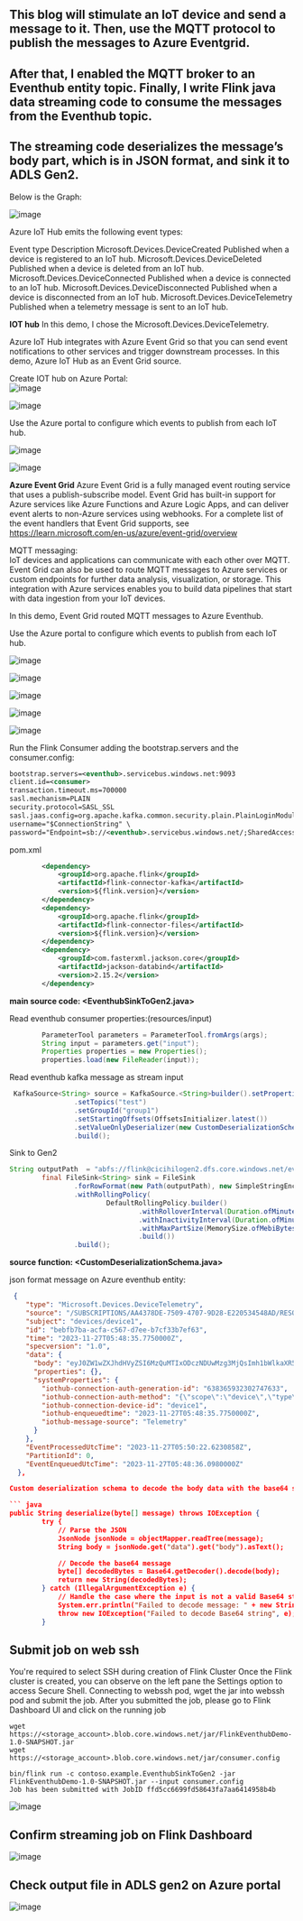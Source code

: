 
## This blog will stimulate an IoT device and send a message to it. Then, use the MQTT protocol to publish the messages to Azure Eventgrid. 
## After that, I enabled the MQTT broker to an Eventhub entity topic. Finally, I write Flink java data streaming code to consume the messages from the Eventhub topic. 
## The streaming code deserializes the message’s body part, which is in JSON format, and sink it to ADLS Gen2.

Below is the Graph: <br>

![image](https://github.com/Baiys1234/hdinsight-aks/assets/35547706/b29b249a-f453-4436-a8cf-3e15cdf5fd18)


Azure IoT Hub emits the following event types: <br>

Event type	                             Description
Microsoft.Devices.DeviceCreated	         Published when a device is registered to an IoT hub.
Microsoft.Devices.DeviceDeleted	         Published when a device is deleted from an IoT hub.
Microsoft.Devices.DeviceConnected	       Published when a device is connected to an IoT hub.
Microsoft.Devices.DeviceDisconnected	   Published when a device is disconnected from an IoT hub.
Microsoft.Devices.DeviceTelemetry        Published when a telemetry message is sent to an IoT hub.

**IOT hub**
In this demo, I chose the Microsoft.Devices.DeviceTelemetry.

Azure IoT Hub integrates with Azure Event Grid so that you can send event notifications to other services and trigger downstream processes.
In this demo, Azure IoT Hub as an Event Grid source.

Create IOT hub on Azure Portal: <br>
![image](https://github.com/Baiys1234/hdinsight-aks/assets/35547706/98ef9409-6a59-420c-8600-bdf04afb28b5)

![image](https://github.com/Baiys1234/hdinsight-aks/assets/35547706/e1da19fc-a621-4cc8-a290-64fd5a021bd2)

Use the Azure portal to configure which events to publish from each IoT hub.

![image](https://github.com/Baiys1234/hdinsight-aks/assets/35547706/94355b46-800a-4210-bd76-56db6f8cac6e)

![image](https://github.com/Baiys1234/hdinsight-aks/assets/35547706/ea91c910-7f1c-443a-962c-36b8a59abf6e)

**Azure Event Grid**
Azure Event Grid is a fully managed event routing service that uses a publish-subscribe model. Event Grid has built-in support for Azure services like Azure Functions and Azure Logic Apps, and can deliver event alerts to non-Azure services using webhooks. For a complete list of the event handlers that Event Grid supports, see https://learn.microsoft.com/en-us/azure/event-grid/overview

MQTT messaging: <br>
IoT devices and applications can communicate with each other over MQTT. 
Event Grid can also be used to route MQTT messages to Azure services or custom endpoints for further data analysis, visualization, or storage. This integration with Azure services enables you to build data pipelines that start with data ingestion from your IoT devices.

In this demo, Event Grid routed MQTT messages to Azure Eventhub.

Use the Azure portal to configure which events to publish from each IoT hub. <br>

![image](https://github.com/Baiys1234/hdinsight-aks/assets/35547706/a82c1c22-8047-4c72-ba89-b3e59ce6153e)

![image](https://github.com/Baiys1234/hdinsight-aks/assets/35547706/7d1fa235-bdcd-4944-8c5f-3234e4b56abc)

![image](https://github.com/Baiys1234/hdinsight-aks/assets/35547706/d7989633-a08d-41b7-8475-f2b88c8367f1)

![image](https://github.com/Baiys1234/hdinsight-aks/assets/35547706/5bf245ed-ffea-4ae9-a813-cec48fcbaeb2)

![image](https://github.com/Baiys1234/hdinsight-aks/assets/35547706/32843958-7fcb-461e-959c-68e6d6405f38)

Run the Flink Consumer adding the bootstrap.servers and the consumer.config:
``` XML
bootstrap.servers=<eventhub>.servicebus.windows.net:9093
client.id=<consumer>
transaction.timeout.ms=700000
sasl.mechanism=PLAIN
security.protocol=SASL_SSL
sasl.jaas.config=org.apache.kafka.common.security.plain.PlainLoginModule required \
username="$ConnectionString" \
password="Endpoint=sb://<eventhub>.servicebus.windows.net/;SharedAccessKeyName=policy1;SharedAccessKey=<access_key>";
```

pom.xml
``` XML
        <dependency>
            <groupId>org.apache.flink</groupId>
            <artifactId>flink-connector-kafka</artifactId>
            <version>${flink.version}</version>
        </dependency>
        <dependency>
            <groupId>org.apache.flink</groupId>
            <artifactId>flink-connector-files</artifactId>
            <version>${flink.version}</version>
        </dependency>
        <dependency>
            <groupId>com.fasterxml.jackson.core</groupId>
            <artifactId>jackson-databind</artifactId>
            <version>2.15.2</version>
        </dependency>
```

**main source code:  <EventhubSinkToGen2.java>**

Read eventhub consumer properties:(resources/input)
``` java
        ParameterTool parameters = ParameterTool.fromArgs(args);
        String input = parameters.get("input");
        Properties properties = new Properties();
        properties.load(new FileReader(input));
```

Read  eventhub kafka message as stream input
``` java
 KafkaSource<String> source = KafkaSource.<String>builder().setProperties(properties)
                .setTopics("test")
                .setGroupId("group1")
                .setStartingOffsets(OffsetsInitializer.latest())
                .setValueOnlyDeserializer(new CustomDeserializationSchema())
                .build();
```

Sink to Gen2
``` java
String outputPath  = "abfs://flink@cicihilogen2.dfs.core.windows.net/eventhub/test";
        final FileSink<String> sink = FileSink
                .forRowFormat(new Path(outputPath), new SimpleStringEncoder<String>("UTF-8"))
                .withRollingPolicy(
                        DefaultRollingPolicy.builder()
                                .withRolloverInterval(Duration.ofMinutes(5))
                                .withInactivityInterval(Duration.ofMinutes(3))
                                .withMaxPartSize(MemorySize.ofMebiBytes(5))
                                .build())
                .build();
```

**source function:  <CustomDeserializationSchema.java>**

json format message on Azure eventhub entity: <br>

``` json
 {
    "type": "Microsoft.Devices.DeviceTelemetry",
    "source": "/SUBSCRIPTIONS/AA4378DE-7509-4707-9D28-E220534548AD/RESOURCEGROUPS/CICI-HILO-EASTUS2/PROVIDERS/MICROSOFT.DEVICES/IOTHUBS/CONTOSOIOTHUB",
    "subject": "devices/device1",
    "id": "bebfb7ba-acfa-c567-d7ee-b7cf33b7ef63",
    "time": "2023-11-27T05:48:35.7750000Z",
    "specversion": "1.0",
    "data": {
      "body": "eyJ0ZW1wZXJhdHVyZSI6MzQuMTIxODczNDUwMzg3MjQsImh1bWlkaXR5Ijo2MS42MDM0NzM1MzU5MDQwOX0=",
      "properties": {},
      "systemProperties": {
        "iothub-connection-auth-generation-id": "638365932302747633",
        "iothub-connection-auth-method": "{\"scope\":\"device\",\"type\":\"sas\",\"issuer\":\"iothub\",\"acceptingIpFilterRule\":null}",
        "iothub-connection-device-id": "device1",
        "iothub-enqueuedtime": "2023-11-27T05:48:35.7750000Z",
        "iothub-message-source": "Telemetry"
      }
    },
    "EventProcessedUtcTime": "2023-11-27T05:50:22.6230858Z",
    "PartitionId": 0,
    "EventEnqueuedUtcTime": "2023-11-27T05:48:36.0980000Z"
  },

Custom deserialization schema to decode the body data with the base64 string <br>

``` java
public String deserialize(byte[] message) throws IOException {
        try {
            // Parse the JSON
            JsonNode jsonNode = objectMapper.readTree(message);
            String body = jsonNode.get("data").get("body").asText();

            // Decode the base64 message
            byte[] decodedBytes = Base64.getDecoder().decode(body);
            return new String(decodedBytes);
        } catch (IllegalArgumentException e) {
            // Handle the case where the input is not a valid Base64 string
            System.err.println("Failed to decode message: " + new String(message));
            throw new IOException("Failed to decode Base64 string", e);
        }
```

## Submit job on web ssh

You're required to select SSH during creation of Flink Cluster
Once the Flink cluster is created, you can observe on the left pane the Settings option to access Secure Shell.
Connecting to webssh pod, wget the jar into webssh pod and submit the job.
After you submitted the job, please go to Flink Dashboard UI and click on the running job

```
wget https://<storage_account>.blob.core.windows.net/jar/FlinkEventhubDemo-1.0-SNAPSHOT.jar
wget https://<storage_account>.blob.core.windows.net/jar/consumer.config
```

```
bin/flink run -c contoso.example.EventhubSinkToGen2 -jar FlinkEventhubDemo-1.0-SNAPSHOT.jar --input consumer.config 
Job has been submitted with JobID ffd5cc6699fd58643fa7aa6414958b4b
```

![image](https://github.com/Baiys1234/hdinsight-aks/assets/35547706/51cd5f83-e799-41e5-b049-84cc9120dda4)

## Confirm streaming job on Flink Dashboard
![image](https://github.com/Baiys1234/hdinsight-aks/assets/35547706/c532bacd-2197-4eb3-8c62-6349369ea609)

## Check output file in ADLS gen2 on Azure portal
![image](https://github.com/Baiys1234/hdinsight-aks/assets/35547706/a165cc8e-cfa7-4fa9-92e1-f78715bb5b32)









